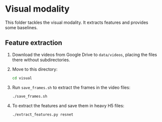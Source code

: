 # Visual modality

This folder tackles the visual modality. It extracts features and provides some baselines.

## Feature extraction

1. Download the videos from Google Drive to `data/videos`, placing the files there without subdirectories.
2. Move to this directory:

    ```bash
    cd visual
    ```

3. Run `save_frames.sh` to extract the frames in the video files:

    ```bash
    ./save_frames.sh
    ```

4. To extract the features and save them in heavy H5 files:

    ```bash
    ./extract_features.py resnet
    ``` 
